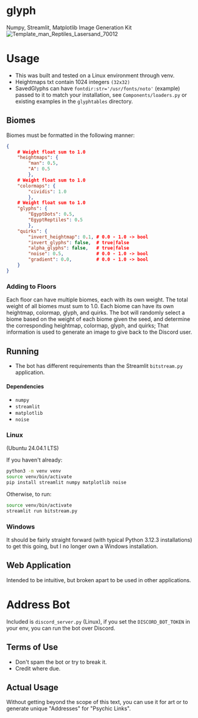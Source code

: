 # glyph
Numpy, Streamlit, Matplotlib Image Generation Kit
![Template_man_Reptiles_Lasersand_70012](https://github.com/user-attachments/assets/272816b5-ec4c-4ab9-a065-03ee68601a94)

# Usage
- This was built and tested on a Linux environment through venv.
- Heightmaps txt contain 1024 integers `(32x32)`
- SavedGlyphs can have `fontdir:str='/usr/fonts/noto'` (example) passed to it to match your installation, see `Components/loaders.py` or existing examples in the `glyphtables` directory.

## Biomes

Biomes must be formatted in the following manner:

```json
{
    # Weight float sum to 1.0
    "heightmaps": {
        "man": 0.5, 
        "A": 0.5
        }, 
    # Weight float sum to 1.0
    "colormaps": {
        "cividis": 1.0
        }, 
    # Weight float sum to 1.0
    "glyphs": {
        "EgyptDots": 0.5, 
        "EgyptReptiles": 0.5
        }, 
    "quirks": {
        "invert_heightmap": 0.1, # 0.0 - 1.0 -> bool
        "invert_glyphs": false,  # true|false
        "alpha_glyphs": false,   # true|false
        "noise": 0.5,            # 0.0 - 1.0 -> bool
        "gradient": 0.0,         # 0.0 - 1.0 -> bool
    }
}

```

### Adding to Floors

Each floor can have multiple biomes, each with its own weight. The total weight of all biomes must sum to 1.0. Each biome can have its own heightmap, colormap, glyph, and quirks. The bot will randomly select a biome based on the weight of each biome given the seed, and determine the corresponding heightmap, colormap, glyph, and quirks; That information is used to generate an image to give back to the Discord user.

## Running

- The bot has different requirements than the Streamlit `bitstream.py` application.

#### Dependencies
- `numpy`
- `streamlit`
- `matplotlib`
- `noise`

### Linux
(Ubuntu 24.04.1 LTS)

If you haven't already:
```bash
python3 -m venv venv
source venv/bin/activate
pip install streamlit numpy matplotlib noise
```
Otherwise, to run:
```bash
source venv/bin/activate
streamlit run bitstream.py
```

### Windows
It should be fairly straight forward (with typical Python 3.12.3 installations) to get this going, but I no longer own a Windows installation.

## Web Application

Intended to be intuitive, but broken apart to be used in other applications.

# Address Bot

Included is `discord_server.py` (Linux), 
if you set the `DISCORD_BOT_TOKEN` in your env, you can
run the bot over Discord.

## Terms of Use

- Don't spam the bot or try to break it.
- Credit where due.

## Actual Usage

Without getting beyond the scope of this text, you can
use it for art or to generate unique "Addresses"
for "Psychic Links".